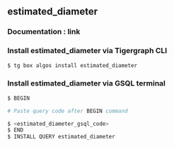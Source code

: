 ## estimated_diameter
### Documentation : link 
### Install estimated_diameter via Tigergraph CLI
```bash
$ tg box algos install estimated_diameter
```
### Install estimated_diameter via GSQL terminal
```bash
$ BEGIN 

# Paste query code after BEGIN command

$ <estimated_diameter_gsql_code>
$ END 
$ INSTALL QUERY estimated_diameter
```